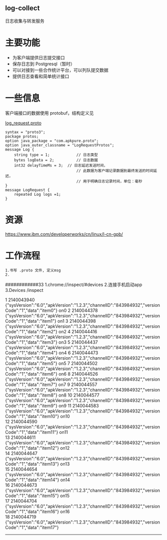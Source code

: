 log-collect
-----------------

日志收集与转发服务

# 主要功能

* 为客户端提供日志提交接口
* 保存日志到 Postgresql（暂时）
* 可以对接到一些合作统计平台，可以列队提交数据
* 提供日志查看和简单统计接口


# 一些信息

客户端接口的数据使用 protobuf，结构定义见 

[log_request.proto](https://apk.302e.com:3443/apkpure/proto-define/blob/master/protos/log_request.proto)
```concept
syntax = "proto3";
package protos;
option java_package = "com.apkpure.proto";
option java_outer_classname = "LogRequestProtos";
message Log {
	string type = 1;			// 日志类型
	bytes logData = 2;			// 日志数据
	int32 delayTimeMs = 3; 	// 日志延迟发送时间，
								// 此数据为客户端记录数据到最终发送的时间延迟，
								// 用于明确日志记录时间，单位：毫秒
}
message LogRequest {
	repeated Log logs =1;
}
```

# 资源
https://www.ibm.com/developerworks/cn/linux/l-cn-gpb/

# 工作流程
    1.书写 .proto 文件, 定义msg
    2.


############33
1.chrome://inspect/#devices
2.连接手机启动app
3.Devices /inspect

1	2140043940	{"sysVersion":"6.0","apkVersion":"1.2.3","channelID":"843984932","versionCode":"1","data":"item0"}	on0	
2	2140044378	{"sysVersion":"6.0","apkVersion":"1.2.3","channelID":"843984932","versionCode":"1","data":"item1"}	on1	
3	2140044398	{"sysVersion":"6.0","apkVersion":"1.2.3","channelID":"843984932","versionCode":"1","data":"item2"}	on2	
4	2140044416	{"sysVersion":"6.0","apkVersion":"1.2.3","channelID":"843984932","versionCode":"1","data":"item3"}	on3	
5	2140044437	{"sysVersion":"6.0","apkVersion":"1.2.3","channelID":"843984932","versionCode":"1","data":"item4"}	on4	
6	2140044473	{"sysVersion":"6.0","apkVersion":"1.2.3","channelID":"843984932","versionCode":"1","data":"item5"}	on5	
7	2140044502	{"sysVersion":"6.0","apkVersion":"1.2.3","channelID":"843984932","versionCode":"1","data":"item6"}	on6	
8	2140044526	{"sysVersion":"6.0","apkVersion":"1.2.3","channelID":"843984932","versionCode":"1","data":"item7"}	on7	
9	2140044557	{"sysVersion":"6.0","apkVersion":"1.2.3","channelID":"843984932","versionCode":"1","data":"item8"}	on8	
10	2140044577	{"sysVersion":"6.0","apkVersion":"1.2.3","channelID":"843984932","versionCode":"1","data":"item9"}	on9	
11	2140044583	{"sysVersion":"6.0","apkVersion":"1.2.3","channelID":"843984932","versionCode":"1","data":"item10"}	on10	
12	2140044590	{"sysVersion":"6.0","apkVersion":"1.2.3","channelID":"843984932","versionCode":"1","data":"item11"}	on11	
13	2140044611	{"sysVersion":"6.0","apkVersion":"1.2.3","channelID":"843984932","versionCode":"1","data":"item12"}	on12	
14	2140044647	{"sysVersion":"6.0","apkVersion":"1.2.3","channelID":"843984932","versionCode":"1","data":"item13"}	on13	
15	2140044654	{"sysVersion":"6.0","apkVersion":"1.2.3","channelID":"843984932","versionCode":"1","data":"item14"}	on14	
16	2140044673	{"sysVersion":"6.0","apkVersion":"1.2.3","channelID":"843984932","versionCode":"1","data":"item15"}	on15	
17	2140044704	{"sysVersion":"6.0","apkVersion":"1.2.3","channelID":"843984932","versionCode":"1","data":"item16"}	on16	
18	2140044719	{"sysVersion":"6.0","apkVersion":"1.2.3","channelID":"843984932","versionCode":"1","data":"item17"}

-------------------------------------------